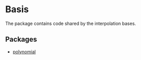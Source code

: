 # Basis

The package contains code shared by the interpolation bases.

## Packages

* [polynomial](polynomial)
